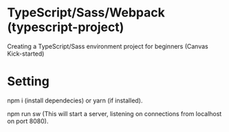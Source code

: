 # TypeScript/Sass/Webpack (typescript-project)
Creating a TypeScript/Sass environment project for beginners (Canvas Kick-started)

# Setting
npm i (install dependecies) or yarn (if installed).

npm run sw (This will start a server, listening on connections from localhost on port 8080).
